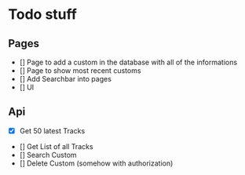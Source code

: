 # Todo stuff

## Pages
* [] Page to add a custom in the database with all of the informations
* [] Page to show most recent customs
* [] Add Searchbar into pages
* [] UI

## Api
* [x] Get 50 latest Tracks
* [] Get List of all Tracks
* [] Search Custom
* [] Delete Custom (somehow with authorization)
